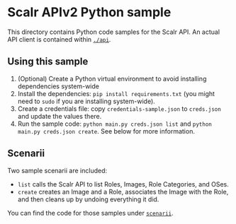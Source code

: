 Scalr APIv2 Python sample
=========================

This directory contains Python code samples for the Scalr API. An actual API client is contained within [`./api`](./api).

Using this sample
-----------------

  1. (Optional) Create a Python virtual environment to avoid installing dependencies system-wide
  2. Install the dependencies: `pip install requirements.txt` (you might need to `sudo` if you are installing system-wide).
  3. Create a credentials file: copy `credentials-sample.json` to `creds.json` and update the values there.
  4. Run the sample code: `python main.py creds.json list` and `python main.py creds.json create`. See below for more information.
 
 
Scenarii
--------

Two sample scenarii are included:

  + `list` calls the Scalr API to list Roles, Images, Role Categories, and OSes.
  + `create` creates an Image and a Role, associates the Image with the Role, and then cleans up by undoing everything
    it did.
    
You can find the code for those samples under [`scenarii`](./scenarii).


